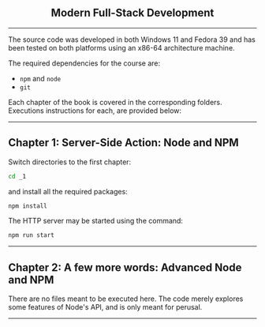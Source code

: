 <div align="center">

 <h2>Modern Full-Stack Development</h2>

</div>

---

The source code was developed in both Windows 11 and Fedora 39 and has been
tested on both platforms using an x86-64 architecture machine.

The required dependencies for the course are:

* `npm` and `node`
* `git`

Each chapter of the book is covered in the corresponding folders. Executions instructions
for each, are provided below:

---

## Chapter 1: Server-Side Action: Node and NPM

Switch directories to the first chapter:

```bash
cd _1
```

and install all the required packages:

```bash
npm install
```

The HTTP server may be started using the command:

```bash
npm run start
```

---

## Chapter 2: A few more words: Advanced Node and NPM

There are no files meant to be executed here. The code merely
explores some features of Node's API, and is only meant for perusal.

---
